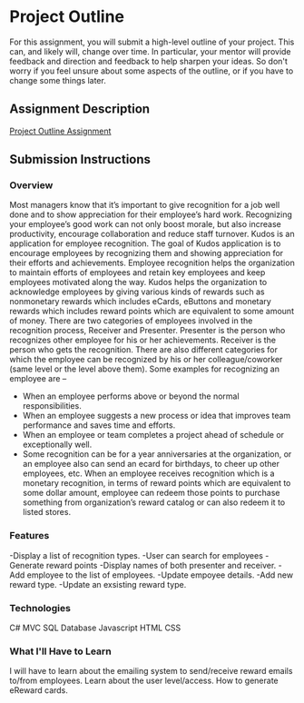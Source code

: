 # Project Outline
For this assignment, you will submit a high-level outline of your project. This can, and likely will, change over time. In particular, your mentor will provide feedback and direction and feedback to help sharpen your ideas. So don't worry if you feel unsure about some aspects of the outline, or if you have to change some things later.

## Assignment Description
[Project Outline Assignment](https://education.launchcode.org/liftoff/assignments/project-outline/)

## Submission Instructions

### Overview
Most managers know that it’s important to give recognition for a job well done and to show appreciation for their employee’s hard work. Recognizing your employee’s good work can not only boost morale, 
but also increase productivity, encourage collaboration and reduce staff turnover.
Kudos is an application for employee recognition. The goal of Kudos application is to encourage employees by recognizing them and showing appreciation for their efforts and achievements. 
Employee recognition helps the organization to maintain efforts of employees and retain key employees and keep employees motivated along the way.
Kudos helps the organization to acknowledge employees by giving various kinds of rewards such as nonmonetary rewards which includes eCards, eButtons and 
monetary rewards which includes reward points which are equivalent to some amount of money. 
There are two categories of employees involved in the recognition process, Receiver and Presenter. Presenter is the person who recognizes other employee for his or her achievements. 
Receiver is the person who gets the recognition.
There are also different categories for which the employee can be recognized by his or her colleague/coworker (same level or the level above them). Some examples for recognizing an employee are –
-	When an employee performs above or beyond the normal responsibilities.
-	When an employee suggests a new process or idea that improves team performance and saves time and efforts.
-	When an employee or team completes a project ahead of schedule or exceptionally well.
-	Some recognition can be for a year anniversaries at the organization, or an employee also can send an ecard for birthdays, to cheer up other employees, etc.
When an employee receives recognition which is a monetary recognition, in terms of reward points which are equivalent to some dollar amount, 
employee can redeem those points to purchase something from organization’s reward catalog or can also redeem it to listed stores.



### Features
-Display a list of recognition types.
-User can search for employees
-Generate reward points 
-Display names of both presenter and receiver.
-Add employee to the list of employees.
-Update empoyee details.
-Add new reward type.
-Update an exsisting reward type.

### Technologies

C# MVC
SQL Database
Javascript
HTML
CSS

### What I'll Have to Learn

I will have to learn about the emailing system to send/receive reward emails to/from employees. Learn about the user level/access.
How to generate eReward cards. 
